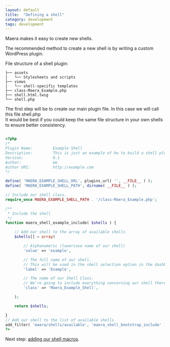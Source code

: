 ```yaml
---
layout: default
title:  "Defining a shell"
category: development
tags: development
---
```


Maera makes it easy to create new shells.

The recommended method to create a new shell is by writing a custom WordPress plugin.

File structure of a shell plugin:

```
├── assets
|   └── Stylesheets and scripts
├── views
|   └── shell-specific templates
├── class-Maera_Example.php
├── shell.html.twig
└── shell.php
```

The first step will be to create our main plugin file. In this case we will call this file shell.php  
It would be best if you could keep the same file structure in your own shells to ensure better consistency.


```php

<?php
/*
Plugin Name:         Example Shell
Description:         This is just an example of hw to build a shell plugin for the Maera theme
Version:             0.1
Author:              me
Author URI:          http://example.com
*/

define( 'MAERA_EXAMPLE_SHELL_URL', plugins_url( '', __FILE__ ) );
define( 'MAERA_EXAMPLE_SHELL_PATH', dirname( __FILE__ ) );

// Include our shell class.
require_once MAERA_EXAMPLE_SHELL_PATH . '/class-Maera_Example.php';

/**
 * Include the shell
 */
function maera_shell_example_include( $shells ) {

	// Add our shell to the array of available shells
	$shells[] = array(

		// Alphanumeric (lowercase name of our shell)
		'value' => 'example',

		// The full name of our shell.
		// This will be used in the shell selection option in the dashboard
		'label' => 'Example',

		// The name of our Shell Class.
		// We're going to include everything concerning our shell there.
		'class' => 'Maera_Example_Shell',

	);

	return $shells;

}
// Add our shell to the list of available shells
add_filter( 'maera/shells/available', 'maera_shell_bootstrap_include' );
?>
```

Next step: [adding our shell macros](/docs/shells/macros).
